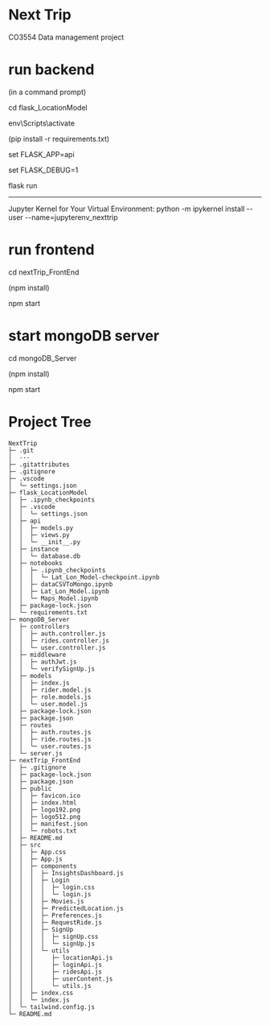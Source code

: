 # Next Trip

CO3554 Data management project

# run backend

(in a command prompt)

cd flask_LocationModel

env\Scripts\activate

(pip install -r requirements.txt)

set FLASK_APP=api

set FLASK_DEBUG=1

flask run

---

Jupyter Kernel for Your Virtual Environment:
python -m ipykernel install --user --name=jupyterenv_nexttrip

# run frontend

cd nextTrip_FrontEnd

(npm install)

npm start

# start mongoDB server

cd mongoDB_Server

(npm install)

npm start

# Project Tree

```
NextTrip
├─ .git
│  ---
├─ .gitattributes
├─ .gitignore
├─ .vscode
│  └─ settings.json
├─ flask_LocationModel
│  ├─ .ipynb_checkpoints
│  ├─ .vscode
│  │  └─ settings.json
│  ├─ api
│  │  ├─ models.py
│  │  ├─ views.py
│  │  └─ __init__.py
│  ├─ instance
│  │  └─ database.db
│  ├─ notebooks
│  │  ├─ .ipynb_checkpoints
│  │  │  └─ Lat_Lon_Model-checkpoint.ipynb
│  │  ├─ dataCSVToMongo.ipynb
│  │  ├─ Lat_Lon_Model.ipynb
│  │  └─ Maps_Model.ipynb
│  ├─ package-lock.json
│  └─ requirements.txt
├─ mongoDB_Server
│  ├─ controllers
│  │  ├─ auth.controller.js
│  │  ├─ rides.controller.js
│  │  └─ user.controller.js
│  ├─ middleware
│  │  ├─ authJwt.js
│  │  └─ verifySignUp.js
│  ├─ models
│  │  ├─ index.js
│  │  ├─ rider.model.js
│  │  ├─ role.models.js
│  │  └─ user.model.js
│  ├─ package-lock.json
│  ├─ package.json
│  ├─ routes
│  │  ├─ auth.routes.js
│  │  ├─ ride.routes.js
│  │  └─ user.routes.js
│  └─ server.js
├─ nextTrip_FrontEnd
│  ├─ .gitignore
│  ├─ package-lock.json
│  ├─ package.json
│  ├─ public
│  │  ├─ favicon.ico
│  │  ├─ index.html
│  │  ├─ logo192.png
│  │  ├─ logo512.png
│  │  ├─ manifest.json
│  │  └─ robots.txt
│  ├─ README.md
│  ├─ src
│  │  ├─ App.css
│  │  ├─ App.js
│  │  ├─ components
│  │  │  ├─ InsightsDashboard.js
│  │  │  ├─ Login
│  │  │  │  ├─ login.css
│  │  │  │  └─ login.js
│  │  │  ├─ Movies.js
│  │  │  ├─ PredictedLocation.js
│  │  │  ├─ Preferences.js
│  │  │  ├─ RequestRide.js
│  │  │  ├─ SignUp
│  │  │  │  ├─ signUp.css
│  │  │  │  └─ signUp.js
│  │  │  └─ utils
│  │  │     ├─ locationApi.js
│  │  │     ├─ loginApi.js
│  │  │     ├─ ridesApi.js
│  │  │     ├─ userContent.js
│  │  │     └─ utils.js
│  │  ├─ index.css
│  │  └─ index.js
│  └─ tailwind.config.js
└─ README.md

```
